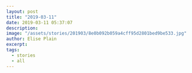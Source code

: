```yaml
---
layout: post
title: "2019-03-11"
date: 2019-03-11 05:37:07
description: 
image: "/assets/stories/201903/8e0b092b059a4cff95d2801bed9be533.jpg"
author: Elise Plain
excerpt: 
tags: 
  - stories
  - all
---
```



<p></p>
